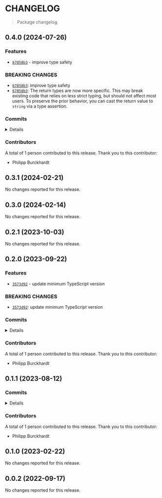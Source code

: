 # CHANGELOG

> Package changelog.

<section class="release" id="v0.4.0">

## 0.4.0 (2024-07-26)

<section class="features">

### Features

-   [`67858b3`](https://github.com/stdlib-js/stdlib/commit/67858b341e920fed871e34ba0d6b6809804916f7) - improve type safety

</section>

<!-- /.features -->

<section class="breaking-changes">

### BREAKING CHANGES

-   [`67858b3`](https://github.com/stdlib-js/stdlib/commit/67858b341e920fed871e34ba0d6b6809804916f7): improve type safety
-   [`67858b3`](https://github.com/stdlib-js/stdlib/commit/67858b341e920fed871e34ba0d6b6809804916f7): The return types are now more specific. This may break existing code that relies on less strict typing, but should not affect most users. To preserve the prior behavior, you can cast the return value to `string` via a type assertion.

</section>

<!-- /.breaking-changes -->

<section class="commits">

### Commits

<details>

-   [`67858b3`](https://github.com/stdlib-js/stdlib/commit/67858b341e920fed871e34ba0d6b6809804916f7) - **feat:** improve type safety _(by Philipp Burckhardt)_

</details>

</section>

<!-- /.commits -->

<section class="contributors">

### Contributors

A total of 1 person contributed to this release. Thank you to this contributor:

-   Philipp Burckhardt

</section>

<!-- /.contributors -->

</section>

<!-- /.release -->

<section class="release" id="v0.3.1">

## 0.3.1 (2024-02-21)

No changes reported for this release.

</section>

<!-- /.release -->

<section class="release" id="v0.3.0">

## 0.3.0 (2024-02-14)

No changes reported for this release.

</section>

<!-- /.release -->

<section class="release" id="v0.2.1">

## 0.2.1 (2023-10-03)

No changes reported for this release.

</section>

<!-- /.release -->

<section class="release" id="v0.2.0">

## 0.2.0 (2023-09-22)

<section class="features">

### Features

-   [`3573d92`](https://github.com/stdlib-js/stdlib/commit/3573d92955f1150eae58fb534808b7a30532a1c1) - update minimum TypeScript version

</section>

<!-- /.features -->

<section class="breaking-changes">

### BREAKING CHANGES

-   [`3573d92`](https://github.com/stdlib-js/stdlib/commit/3573d92955f1150eae58fb534808b7a30532a1c1): update minimum TypeScript version

</section>

<!-- /.breaking-changes -->

<section class="commits">

### Commits

<details>

-   [`3573d92`](https://github.com/stdlib-js/stdlib/commit/3573d92955f1150eae58fb534808b7a30532a1c1) - **feat:** update minimum TypeScript version _(by Philipp Burckhardt)_

</details>

</section>

<!-- /.commits -->

<section class="contributors">

### Contributors

A total of 1 person contributed to this release. Thank you to this contributor:

-   Philipp Burckhardt

</section>

<!-- /.contributors -->

</section>

<!-- /.release -->

<section class="release" id="v0.1.1">

## 0.1.1 (2023-08-12)

<section class="commits">

### Commits

<details>

-   [`6c7e770`](https://github.com/stdlib-js/stdlib/commit/6c7e770dab6e03561202af2861ae11c27af8a90c) - **refactor:** use strictEqual checks _(by Philipp Burckhardt)_

</details>

</section>

<!-- /.commits -->

<section class="contributors">

### Contributors

A total of 1 person contributed to this release. Thank you to this contributor:

-   Philipp Burckhardt

</section>

<!-- /.contributors -->

</section>

<!-- /.release -->

<section class="release" id="v0.1.0">

## 0.1.0 (2023-02-22)

No changes reported for this release.

</section>

<!-- /.release -->

<section class="release" id="v0.0.2">

## 0.0.2 (2022-09-17)

No changes reported for this release.

</section>

<!-- /.release -->

